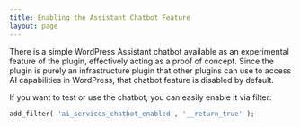 ```yaml
---
title: Enabling the Assistant Chatbot Feature
layout: page
---
```


There is a simple WordPress Assistant chatbot available as an experimental feature of the plugin, effectively acting as a proof of concept. Since the plugin is purely an infrastructure plugin that other plugins can use to access AI capabilities in WordPress, that chatbot feature is disabled by default.

If you want to test or use the chatbot, you can easily enable it via filter:

```php
add_filter( 'ai_services_chatbot_enabled', '__return_true' );
```
